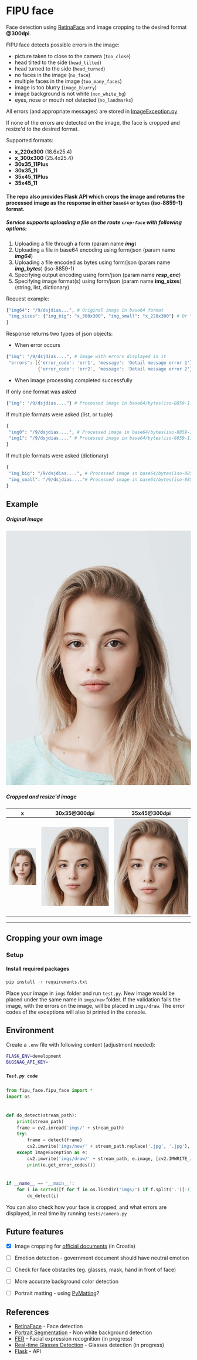 

# FIPU face

Face detection using [RetinaFace](https://github.com/deepinsight/insightface/tree/master/RetinaFace) and image cropping to the desired format **@300dpi**.

FIPU face detects possible errors in the image:

- picture taken to close to the camera (`too_close`)
- head tilted to the side (`head_tilted`)
- head turned to the side (`head_turned`)
- no faces in the image (`no_face`)
- multiple faces in the image (`too_many_faces`)
- image is too blurry (`image_blurry`)
- image background is not white (`non_white_bg`)
- eyes, nose or mouth not detected (`no_landmarks`)


All errors (and appropriate messages) are stored in [ImageException.py](exceptions/image_exception.py)



If none of the errors are detected on the image, the face is cropped and resize'd to the desired format.

Supported formats:
- **x_220x300** (18.6x25.4)
- **x_300x300** (25.4x25.4)
- **30x35_11Plus**
- **30x35_11**
- **35x45_11Plus**
- **35x45_11**



#### The repo also provides Flask API which crops the image and returns the processed image as the response in either `base64` or `bytes` (iso-8859-1) format.

##### Service supports uploading a file on the route `crop-face` with following options:

1. Uploading a file through a form (param name ***img***)
2. Uploading a file in base64 encoding using form/json (param name ***img64***)
3. Uploading a file encoded as bytes using form/json (param name ***img_bytes***) (iso-8859-1)
4. Specifying output encoding using form/json (param name ***resp_enc***)
5. Specifying image format(s) using form/json (param name **img_sizes**) (string, list, dictionary)


Request example:
```python
{"img64": "/9/dsjdias...", # Original image in base64 format
 "img_sizes": {"img_big": "x_300x300", "img_small": "x_220x300"} # Or "x_220x300", or ["x_220x300", "x_300x300"]
}

```


Response returns two types of json objects:

- When error occurs

```python
{"img": "/9/dsjdias....", # Image with errors displayed in it
 "errors": [{'error_code': 'err1', 'message': 'Detail message error 1'},
            {'error_code': 'err2', 'message': 'Detail message error 2'}]}
```

- When image processing completed successfully

If only one format was asked

```python
{"img": "/9/dsjdias...."} # Processed image in base64/bytes(iso-8859-1) format 
```

If multiple formats were asked (list, or tuple)

```python
{
 "img0": "/9/dsjdias....", # Processed image in base64/bytes(iso-8859-1) format 
 "img1": "/9/dsjdias...." # Processed image in base64/bytes(iso-8859-1) format
}
```


If multiple formats were asked (dictionary)

```python
{
 "img_big": "/9/dsjdias....", # Processed image in base64/bytes(iso-8859-1) format using the key form the request 
 "img_small": "/9/dsjdias...."# Processed image in base64/bytes(iso-8859-1) format using the key form the request
}
```



## Example


##### Original image

![Original image](imgs/stock_female_1.jpg)



##### Cropped and resize'd image

|           x                       | 30x35@300dpi                           | 35x45@300dpi                           |
| :-------------------------------: | -------------------------------------- | -------------------------------------- |
| ![Cropped image](imgs/crop/f1_x.jpg) | ![Cropped image](imgs/crop/f1_30x35.jpg) | ![Cropped image](imgs/crop/f1_35x45.jpg) |



---


## Cropping your own image

### Setup

#### Install required packages

````bash
pip install -r requirements.txt
````

Place your image in `imgs` folder and run `test.py`. New image would be placed under the same name in `imgs/new` folder. If the validation fails the image, with the errors on the image, will be placed in `imgs/draw`.
The error codes of the exceptions will also bi printed in the console.

## Environment

Create a `.env` file with following content (adjustment needed):
```bash
FLASK_ENV=development
BUGSNAG_API_KEY=
```


##### `Test.py code`

```python
from fipu_face.fipu_face import *
import os


def do_detect(stream_path):
    print(stream_path)
    frame = cv2.imread('imgs/' + stream_path)
    try:
        frame = detect(frame)
        cv2.imwrite('imgs/new/' + stream_path.replace('.jpg', '.jpg'), frame, [cv2.IMWRITE_JPEG_QUALITY, JPEG_QUALITY])
    except ImageException as e:
        cv2.imwrite('imgs/draw/' + stream_path, e.image, [cv2.IMWRITE_JPEG_QUALITY, JPEG_QUALITY])
        print(e.get_error_codes())


if __name__ == '__main__':
    for i in sorted([f for f in os.listdir('imgs/') if f.split('.')[-1] in ['jpg', 'jpeg', 'png'] ]):
        do_detect(i)
```


You can also check how your face is cropped, and what errors are displayed, in real time by running `tests/camera.py`


## Future features

- [x] Image cropping for [official documents](https://mup.gov.hr/UserDocsImages/BannerZona/Upute%20za%20fotografije%202013%20(2).pdf) (in Croatia)
- [ ] Emotion detection - government document should have neutral emotion
- [ ] Check for face obstacles (eg. glasses, mask, hand in front of face)
- [ ] More accurate background color detection
- [ ] Portrait matting - using [PyMatting](https://github.com/pymatting/pymatting)?


## References

- [RetinaFace](https://github.com/deepinsight/insightface/tree/master/RetinaFace) - Face detection
- [Portrait Segmentation](https://github.com/anilsathyan7/Portrait-Segmentation) - Non white background detection
- [FER](https://pypi.org/project/fer/) - Facial expression recognition (in progress)
- [Real-time Glasses Detection](https://github.com/TianxingWu/realtime-glasses-detection) - Glasses detection (in progress)
- [Flask](https://flask.palletsprojects.com/en/1.1.x/) - API

